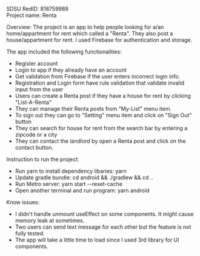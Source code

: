 SDSU RedID: 818759988
<br>
Project name: Renta

Overview:
The project is an app to help people looking for a/an home/appartment for rent which called a "Renta".
They also post a house/appartment for rent. 
I used Firebase for authentication and storage.

The app included the following functionalities:
+ Register account
+ Login to app if they already have an account
+ Get validation from Firebase if the user enters incorrect login info.
+ Registration and Login form have rule validation that validate invalid input from the user
+ Users can create a Renta post if they have a house for rent by clicking "List-A-Renta"
+ They can manage their Renta posts from "My-List" menu item.
+ To sign out they can go to "Setting" menu item and click on "Sign Out" button
+ They can search for house for rent from the search bar by entering a zipcode or a city
+ They can contact the landlord by open a Renta post and click on the contact button. 

Instruction to run the project:
+ Run yarn to install dependency libaries: yarn
+ Update gradle bundle: cd android && ./gradlew && cd ..
+ Run Metro server: yarn start --reset-cache
+ Open another terminal and run program: yarn android

Know issues:
+ I didn't handle unmount useEffect on some components. It might cause memory leak at sometimes.
+ Two users can send text message for each other but the feature is not fully tested.
+ The app will take a little time to load since I used 3rd library for UI components.


